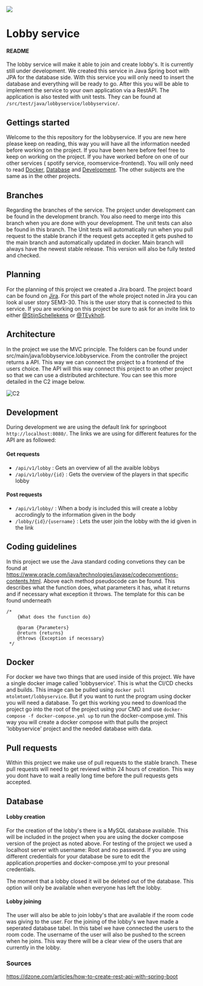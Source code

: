 ![](https://64.media.tumblr.com/28320f237d1f7e87f01ca53e127103ff/tumblr_mwwm1vURx51s8njeuo1_400.gifv)
# Lobby service
#### README
The lobby service will make it able to join and create lobby's. It is currently still under development. We created this service in Java Spring boot with JPA for the database side. With this service you will only need to insert the database and everything will be ready to go.
After this you will be able to implement the service to your own application via a RestAPI. The application is also tested with unit tests. They can be found at `/src/test/java/lobbyservice/lobbyservice/`.

## Gettings started
Welcome to the this repository for the lobbyservice. If you are new here please keep on reading, this way you will have all the information needed before working on the project. If you have been here before feel free to keep on working on the project. If you have worked before on one of our other services ( spotify service, roomservice-frontend). You will only need to read [Docker](#docker), [Database](#database) and [Development](#development). The other subjects are the same as in the other projects.

## Branches
Regarding the branches of the service. The project under development can be found in the development branch. You also need to merge into this branch when you are done with your development. The unit tests can also be found in this branch. The Unit tests will automatically run when you pull request to the stable branch if the request gets accepted it gets pushed to the main branch and automatically updated in docker. Main branch will always have the newest stable release. This version will also be fully tested and checked.

## Planning
For the planning of this project we created a Jira board. The project board can be found on [Jira](https://semseter3-ip-tomeykholt.atlassian.net/jira/software/projects/SEM3/boards/2/roadmap). For this part of the whole project noted in Jira you can look al user story SEM3-30. This is the user story that is connected to this service. If you are working on this project be sure to ask for an invite link to either [@StijnSchellekens](https://github.com/stijnschellekens) or [@TEykholt](https://github.com/TEykholt).

## Architecture
In the project we use the MVC principle. The folders can be found under src/main/java/lobbyservice.lobbyservice. From the controller the project returns a API. This way we can connect the project to a frontend of the users choice. The API will this way connect this project to an other project so that we can use a distributed architecture. You can see this more detailed in the C2 image below.

![C2](https://user-images.githubusercontent.com/78905924/143424170-f13b1110-eb65-4b86-8899-b074f21c4b3a.png)

## Development
During development we are using the default link for springboot `http://localhost:8080/`. The links we are using for different features for the API are as followed:
#### Get requests
- `/api/v1/lobby` : Gets an overview of all the avaible lobbys
- `/api/v1/lobby/{id}` : Gets the overview of the players in that specific lobby
#### Post requests
- `/api/v1/lobby/` : When a body is included this will create a lobby accrodingly to the information given in the body
- `/lobby/{id}/{username}` : Lets the user join the lobby with the id given in the link

## Coding guidelines
In this project we use the Java standard coding convetions they can be found at https://www.oracle.com/java/technologies/javase/codeconventions-contents.html.
Above each method pseudocode can be found. This describes what the function does, what parameters it has, what it returns and if necessary what exception it throws. The template for this can be found underneath 
````
/*
    {What does the function do}
 
    @param {Parameters}
    @return {returns}
    @throws {Exception if necessary}
 */
````

## Docker
For docker we have two things that are used inside of this project. We have a single docker image called 'lobbyservice'. This is what the CI/CD checks and builds. This image can be pulled using `docker pull mtolmtomt/lobbyservice`. But if you want to runt the program using docker you will need a database. To get this working you need to download the project go into the root of the project using your CMD and use `docker-compose -f docker-compose.yml up` to run the docker-compose.yml. This way you will create a docker compose with that pulls the project 'lobbyservice' project and the needed database with data. 

## Pull requests
Within this project we make use of pull requests to the stable branch. These pull requests will need to get reviewd within 24 hours of creation. This way you dont have to wait a really long time before the pull requests gets accepted. 

## Database
#### Lobby creation
For the creation of the lobby's there is a MySQL database available. This will be included in the project when you are using the docker compose version of the project as noted above. For testing of the project we used a localhost server with username: Root and no password. If you are using different credentials for your database be sure to edit the  application.properties and docker-compose.yml to your presonal credentials.

The moment that a lobby closed it will be deleted out of the database. This option will only be available when everyone has left
the lobby.

#### Lobby joining
The user will also be able to join lobby's that are available if the room code was giving to the user. For the joining of the lobby's we
have made a seperated database tabel. In this tabel we have connected the users to the room code. The username of the user
will also be pushed to the screen when he joins. This way there will be a clear view of the users that are currently in the lobby.

### Sources
https://dzone.com/articles/how-to-create-rest-api-with-spring-boot
